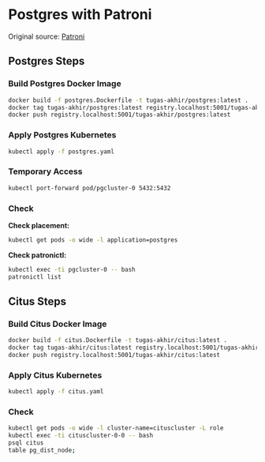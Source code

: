 # Postgres with Patroni

Original source: [Patroni](https://github.com/patroni/patroni/blob/master/kubernetes/README.md)

## Postgres Steps

### Build Postgres Docker Image

```bash
docker build -f postgres.Dockerfile -t tugas-akhir/postgres:latest .
docker tag tugas-akhir/postgres:latest registry.localhost:5001/tugas-akhir/postgres:latest
docker push registry.localhost:5001/tugas-akhir/postgres:latest
```

### Apply Postgres Kubernetes

```bash
kubectl apply -f postgres.yaml
```

### Temporary Access

```bash
kubectl port-forward pod/pgcluster-0 5432:5432
```

### Check

**Check placement:**

```bash
kubectl get pods -o wide -l application=postgres
```

**Check patronictl:**

```bash
kubectl exec -ti pgcluster-0 -- bash
patronictl list
```

## Citus Steps

### Build Citus Docker Image

```bash
docker build -f citus.Dockerfile -t tugas-akhir/citus:latest .
docker tag tugas-akhir/citus:latest registry.localhost:5001/tugas-akhir/citus:latest
docker push registry.localhost:5001/tugas-akhir/citus:latest
```

### Apply Citus Kubernetes

```bash
kubectl apply -f citus.yaml
```

### Check

```bash
kubectl get pods -o wide -l cluster-name=cituscluster -L role
kubectl exec -ti cituscluster-0-0 -- bash
psql citus
table pg_dist_node;
```
